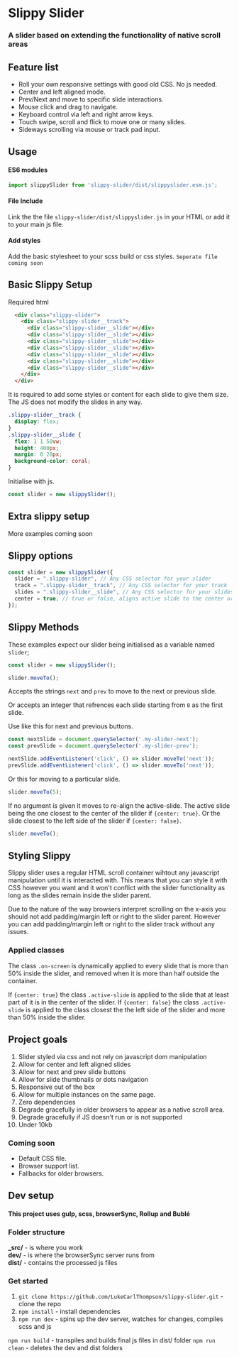 # Slippy Slider
### A slider based on extending the functionality of native scroll areas

## Feature list
- Roll your own responsive settings with good old CSS. No js needed.
- Center and left aligned mode.
- Prev/Next and move to specific slide interactions.
- Mouse click and drag to navigate. 
- Keyboard control via left and right arrow keys.
- Touch swipe, scroll and flick to move one or many slides.
- Sideways scrolling via mouse or track pad input.

## Usage
#### ES6 modules
```javascript
import slippySlider from 'slippy-slider/dist/slippyslider.esm.js';
```

#### File Include
Link the the file `slippy-slider/dist/slippyslider.js` in your HTML or add it to your main js file.

#### Add styles
Add the basic stylesheet to your scss build or css styles.
```` Seperate file coming soon ````

## Basic Slippy Setup
Required html
````html
  <div class="slippy-slider">
    <div class="slippy-slider__track">
      <div class="slippy-slider__slide"></div>
      <div class="slippy-slider__slide"></div>
      <div class="slippy-slider__slide"></div>
      <div class="slippy-slider__slide"></div>
      <div class="slippy-slider__slide"></div>
      <div class="slippy-slider__slide"></div>
      <div class="slippy-slider__slide"></div>
    </div>
  </div>
````

It is required to add some styles or content for each slide to give them size. The JS does not modify the slides in any way.
````css
.slippy-slider__track {
  display: flex;
}
.slippy-slider__slide {
  flex: 1 1 50vw;
  height: 400px;
  margin: 0 20px;
  background-color: coral;
}
````

Initialise with js.
````javascript
const slider = new slippySlider();
````

## Extra slippy setup
More examples coming soon

## Slippy options
````javascript
const slider = new slippySlider({
  slider = ".slippy-slider", // Any CSS selector for your slider
  track = ".slippy-slider__track", // Any CSS selector for your track
  slides = ".slippy-slider__slide", // Any CSS selector for your slides
  center = true, // true or false, aligns active slide to the center or left side of the slider
});
````

## Slippy Methods
These examples expect our slider being initialised as a variable named `slider`;
````javascript
const slider = new slippySlider();
````

````javascript
slider.moveTo();
````


Accepts the strings `next` and `prev` to move to the next or previous slide.

Or accepts an integer that refrences each slide starting from `0` as the first slide.

Use like this for next and previous buttons.
````javascript
const nextSlide = document.querySelector('.my-slider-next');
const prevSlide = document.querySelector('.my-slider-prev');

nextSlide.addEventListener('click', () => slider.moveTo('next'));
prevSlide.addEventListener('click', () => slider.moveTo('next'));
````

Or this for moving to a particular slide.
````javascript
slider.moveTo(5);
````

If no argument is given it moves to re-align the active-slide.
The active slide being the one closest to the center of the slider if `{center: true}`.
Or the slide closest to the left side of the slider if `{center: false}`.
````javascript
slider.moveTo();
````

## Styling Slippy
Slippy slider uses a regular HTML scroll container wihtout any javascript manipulation until it is interacted with. This means that you can style it with CSS however you want and it won't conflict with the slider functionality as long as the slides remain inside the slider parent.

Due to the nature of the way browsers interpret scrolling on the x-axis you should not add padding/margin left or right to the slider parent. However you can add padding/margin left or right to the slider track without any issues.

### Applied classes
The class `.on-screen` is dynamically applied to every slide that is more than 50% inside the slider, and removed when it is more than half outside the container.

If `{center: true}` the class `.active-slide` is applied to the slide that at least part of it is in the center of the slider. If `{center: false}` the class `.active-slide` is applied to the class closest the the left side of the slider and more than 50% inside the slider.


## Project goals
  1. Slider styled via css and not rely on javascript dom manipulation
  2. Allow for center and left aligned slides
  3. Allow for next and prev slide buttons
  4. Allow for slide thumbnails or dots navigation
  5. Responsive out of the box
  6. Allow for multiple instances on the same page.
  7. Zero dependencies
  8. Degrade gracefully in older browsers to appear as a native scroll area.
  9. Degrade gracefully if JS doesn't run or is not supported
  10. Under 10kb


  ### Coming soon
  - Default CSS file.
  - Browser support list.
  - Fallbacks for older browsers.



## Dev setup  
#### This project uses gulp, scss, browserSync, Rollup and Bublé

### Folder structure
**_src/** - is where you work  
**dev/** - is where the browserSync server runs from  
**dist/** - contains the processed js files 

### Get started
1. `git clone https://github.com/LukeCarlThompson/slippy-slider.git` - clone the repo
2. `npm install` - install dependencies
3. `npm run dev` - spins up the dev server, watches for changes, compiles scss and js

`npm run build` - transpiles and builds final js files in dist/ folder
`npm run clean` - deletes the dev and dist folders
